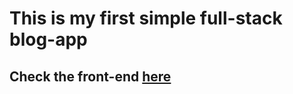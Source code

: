 # This is my first simple full-stack blog-app

## Check the front-end [here](https://github.com/Huyhehe/react-blog)
